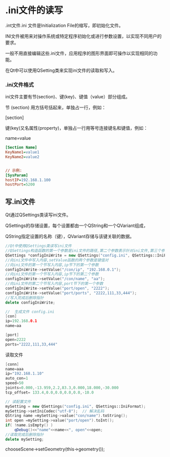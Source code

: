 # .ini文件的读写

.int文件.ini 文件是Initialization File的缩写，即初始化文件。

INI文件被用来对操作系统或特定程序初始化或进行参数设置，以实现不同用户的要求。

一般不用直接编辑这些.ini文件，应用程序的图形界面即可操作以实现相同的功能。

在Qt中可以使用QSetting类来实现ini文件的读取和写入。

### .ini文件格式

ini文件主要有节(section)、键(key)、键值（value）部分组成。

节 (section) 用方括号括起来，单独占一行，例如：

[section]

键(key)又名属性(property)，单独占一行用等号连接键名和键值，例如：

name=value

```.ini
[Section Name] 　　
KeyName1=value1 　　
KeyName2=value2 　　


// 示例:
[SysParam]
hostIP=192.168.1.100
hostPort=5200
```

## 写.ini文件

Qt通过QSettings类读写ini文件。

QSettings的存储设置，每个设置都由一个QString和一个QVariant组成，

QString指定设置的名称（键），QVariant存储与该键关联的数据。 

```c++
//Qt中使用QSettings类读写ini文件
//QSettings构造函数的第一个参数是ini文件的路径,第二个参数表示针对ini文件,第三个参数可以缺省
QSettings *configIniWrite = new QSettings("config.ini", QSettings::IniFormat);
//向ini文件中写入内容,setValue函数的两个参数是键值对
//向ini文件的第一个节写入内容,ip节下的第一个参数
configIniWrite->setValue("/con/ip", "192.168.0.1");
//向ini文件的第一个节写入内容,ip节下的第二个参数
configIniWrite->setValue("/con/name", "aa");
//向ini文件的第二个节写入内容,port节下的第一个参数
configIniWrite->setValue("port/open", "2222");
configIniWrite->setValue("port/ports", "2222,111,33,444");
//写入完成后删除指针
delete configIniWrite;

//  生成文件 config.ini
[con]
ip=192.168.0.1
name=aa

[port]
open=2222
ports="2222,111,33,444"
```

读取文件

```c++
[conn]
name=aaa
ip="192.168.1.10"
auto_con=1
speed=50
joints=0.000,-13.959,2.2,83.3,0.000,18.000,-30.000
tcp_offset= 133.4,0.0,0.0,0.0,0.0,-10.0

// 读配置文件
mySetting = new QSettings("config.ini", QSettings::IniFormat);
mySetting->setIniCodec("utf-8");  // 解决乱码
QString name =mySetting->value("con/name").toString();
int open =mySetting->value("port/open").toInt();
if( !name.isEmpty() )
	qDebug()<<"name"<<name<<", open"<<open;
//读取完成后删除指针
delete mySetting;
```



chooseScene->setGeometry(this->geometry());







